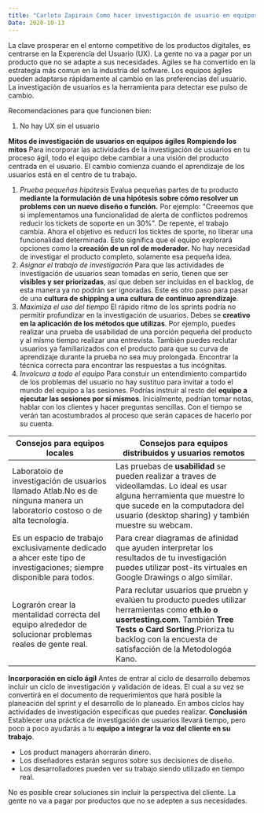```yaml
---
title: "Carlota Zapirain Como hacer investigación de usuario en equipos agiles"
Date: 2020-10-13
--- 
```

La clave prosperar en el entorno competitivo de los productos digitales, es centrarse en la Experencia del Usuario (UX). 
La gente no va a pagar por un producto que no se adapte a sus necesidades. 
Agiles se ha convertido en la estrategia más comun en la industria del sofware.
Los equipos ágiles pueden adaptarse rápidamente al cambio en las preferencias del usuario. La investigación de usuarios es la herramienta para detectar ese pulso de cambio. 

Recomendaciones para que funcionen bien:
1. No hay UX sin el usuario

**Mitos de investigación de usuarios en equipos ágiles**
**Rompiendo los mitos**
Para incorporar las actividades de la investigación de usuarios en tu proceso ágil, todo el equipo debe cambiar a una visión del producto centrada en el usuario. El cambio comienza cuando el aprendizaje de los usuarios está en el centro de tu trabajo. 
1. *Prueba pequeñas hipótesis*
Evalua pequeñas partes de tu producto **mediante la formulación de una hipótesis sobre cómo resolver un problems con un nuevo diseño o función.** Por ejemplo: "Creeemos que si implementamos una funcionalidad de alerta de conflictos podremos reducir los tickets de soporte en un 30%". De repente, el trabajo cambia. Ahora el objetivo es reducri los ticktes de sporte, no liberar una funcionalidad determinada. Esto significa que el equipo explorará opciones como la **creación de un rol de moderador.** No hay necesidad de investigar el producto completo, solamente esa pequeña idea. 
2. *Asignar el trabajo de investigación*
Para que las actividades de investigación de usuarios sean tomadas en serio, tienen que ser **visibles y ser priorizadas**, así que deben ser incluidas en el backlog, de esta manera ya no podrán ser ignoradas. Este es otro paso para pasar de una **cultura de shipping a una cultura de continuo aprendizaje**. 
3. *Maximiza el uso del tiempo*
El rápido ritmo de los sprints podría no permitir profundizar en la investigación de usuarios. Debes se **creativo en la aplicación de los métodos que utilizas**. Por ejemplo, puedes realizar una prueba de usabilidad de una porción pequeña del producto y al mismo tiempo realizar una entrevista. También puedes reclutar usuarios ya familiarizados con el producto para que su curva de aprendizaje durante la prueba no sea muy prolongada. Encontrar la técnica correcta para encontrar las respuestas a tus incógnitas. 
4. *Involcura a todo el equipo*
Para constuir un entendimiento compartido de los problemas del usuario no hay sustituo para invitar a todo el mundo del equipo a las sesiones. 
Podrías instruir al resto del **equipo a ejecutar las sesiones por sí mismos**. Inicialmente, podrían tomar notas, hablar con los clientes y hacer preguntas sencillas. Con el tiempo se verán tan acostumbrados al proceso que serán capaces de hacerlo por su cuenta. 

Consejos para equipos locales| Consejos para equipos distribuidos y usuarios remotos|
-----------------------------| -----------------------------------------------------|
Laboratoio de investigación de usuarios llamado Atlab.No es de ninguna manera un laboratorio costoso o de alta tecnología. | Las pruebas de **usabilidad** se pueden realizar a traves de videollamdas. Lo ideal es usar alguna herramienta que muestre lo que sucede en la computadora del usuario (desktop sharing) y también muestre su webcam.
Es un espacio de trabajo exclusivamente dedicado a ahcer este tipo de investigaciones; siempre disponible para todos.| Para crear diagramas de afinidad que ayuden interpretar los resultados de tu investigación puedes utilizar post-its virtuales en Google Drawings o algo similar.
Lograrón crear la mentalidad correcta del equipo alrededor de solucionar problemas reales de gente real.|  Para reclutar usuarios que pruebn y evalúen tu producto puedes utilizar herramientas como **eth.io o usertesting.com**. También **Tree Tests o Card Sorting**.Prioriza tu backlog con la encuesta de satisfacción de la Metodologóa Kano. 

**Incorporación en ciclo ágil**
Antes de entrar al ciclo de desarrollo debemos incluir un ciclo de investigación y validación de ideas. El cual a su vez se convertirá en el documento de requerimientos que hará posible la planeación del sprint y el desarrollo de lo planeado. En ambos ciclos hay actividades de investigación específicas que puedes realizar.
**Conclusión**
Establecer una práctica de investigación de usuarios llevará tiempo, pero poco a poco ayudarás a tu **equipo a integrar la voz del cliente en su trabajo**. 
- Los product managers ahorrarán dinero.
- Los diseñadores estarán seguros sobre sus decisiones de diseño. 
- Los desarrolladores pueden ver su trabajo siendo utilizado en tiempo real. 

No es posible crear soluciones sin incluir la perspectiva del cliente. La gente no va a pagar por productos que no se adepten a sus necesidades. 

